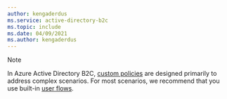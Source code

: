 ```yaml
---
author: kengaderdus
ms.service: active-directory-b2c
ms.topic: include
ms.date: 04/09/2021
ms.author: kengaderdus
---
```

> [!NOTE]
> In Azure Active Directory B2C, [custom policies](../articles/active-directory-b2c/user-flow-overview.md) are designed primarily to address complex scenarios. For most scenarios, we recommend that you use built-in [user flows](../articles/active-directory-b2c/user-flow-overview.md).